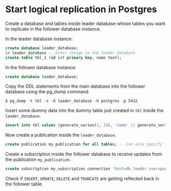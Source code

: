 # Start logical replication in Postgres

Create a database and tables inside leader database whose tables you want to replicate in the follower database instance.

In the leader database instance:

```sql
create database leader_database;
\c leader_database -- enter change to the leader_database
create table tbl_1 (id int primary key, name text);
```

In the follower database instance:

```sql 
create database leader_database;
```

Copy the DDL statements from the main database into the follower database using the pg_dump command.

```
$ pg_dump -t tbl -s -d leader_database -U postgres -p 5432
```

Insert some dummy data into the dummy table just created in `tbl` inside the `leader_database`.

```sql
insert into tbl values (generate_series(1, 10), 'name' || generate_series(1, 10));
```

Now create a publication inside the `leader_database`.

```sql
create publication my_publication for all tables; -- can also specify the specific tables we want to publish
```

Create a subscription inside the follower database to receive updates from the publication `my_publication`.

```sql
create subscription my_subscription connection 'host=db_leader user=postgres password=postgres dbname=leader_database' publication my_publication;
```

Check if `INSERT`, `UPDATE`, `DELETE` and `TRUNCATE` are getting reflected back in the follower table.